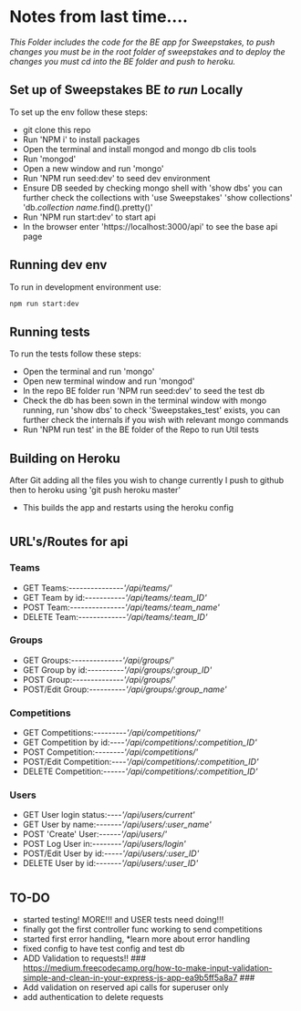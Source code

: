 # **Notes from last time....**

*This Folder includes the code for the BE app for Sweepstakes, to push changes you must be in the root folder of sweepstakes and to deploy the changes you must cd into the BE folder and push to heroku.*

## **Set up of Sweepstakes BE *to run* Locally**

To set up the env follow these steps:
- git clone this repo
- Run 'NPM i' to install packages
- Open the terminal and install mongod and mongo db clis tools
- Run 'mongod'
- Open a new window and run 'mongo'
- Run 'NPM run seed:dev' to seed dev environment
- Ensure DB seeded by checking mongo shell with 'show dbs' you can further check the collections with 
	'use Sweepstakes'
	'show collections'
	'db.*collection name*.find().pretty()'
- Run 'NPM run start:dev' to start api
- In the browser enter 'https://localhost:3000/api' to see the base api page

## **Running dev env**

To run in development environment use:

```bash
npm run start:dev
```

## **Running tests**

To run the tests follow these steps:
- Open the terminal and run 'mongo'
- Open new terminal window and run 'mongod'
- In the repo BE folder run 'NPM run seed:dev' to seed the test db
- Check the db has been sown in the terminal window with mongo running, run 'show dbs' to check 'Sweepstakes_test' exists, you can further check the internals if you wish with relevant mongo commands
- Run 'NPM run test' in the BE folder of the Repo to run Util tests

## **Building on Heroku**
After Git adding all the files you wish to change currently I push to github then to heroku using 'git push heroku master'
- This builds the app and restarts using the heroku config

#
## **URL's/Routes for api**
### **Teams**
- GET Teams:---------------*'/api/teams/'*
- GET Team by id:-----------*'/api/teams/:team_ID'*
- POST Team:---------------*'/api/teams/:team_name'*
- DELETE Team:-------------*'/api/teams/:team_ID'*

### **Groups**
- GET Groups:--------------*'/api/groups/'*
- GET Group by id:----------*'/api/groups/:group_ID'*
- POST Group:--------------*'/api/groups/'*
- POST/Edit Group:----------*'/api/groups/:group_name'*

### **Competitions**
- GET Competitions:---------*'/api/competitions/'*
- GET Competition by id:----*'/api/competitions/:competition_ID'*
- POST Competition:--------*'/api/competitions/'*
- POST/Edit Competition:----*'/api/competitions/:competition_ID'*
- DELETE Competition:------*'/api/competitions/:competition_ID'*

### **Users**
- GET User login status:----*'/api/users/current'*
- GET User by name:-------*'/api/users/:user_name'*
- POST 'Create' User:------*'/api/users/'*
- POST Log User in:--------*'/api/users/login'*
- POST/Edit User by id:-----*'/api/users/:user_ID'*
- DELETE User by id:-------*'/api/users/:user_ID'*

#

## **TO-DO**

- started testing! MORE!!! and USER tests need doing!!!
- finally got the first controller func working to send competitions
- started first error handling, *learn more about error handling
- fixed config to have test config and test db
- ADD Validation to requests!! ### https://medium.freecodecamp.org/how-to-make-input-validation-simple-and-clean-in-your-express-js-app-ea9b5ff5a8a7 ###
- Add validation on reserved api calls for superuser only 
- add authentication to delete requests

#